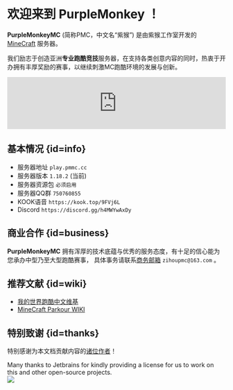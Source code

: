 # 欢迎来到 PurpleMonkey ！

**PurpleMonkeyMC** (简称PMC，中文名“紫猴”) 是由紫猴工作室开发的 [MineCraft](https://www.minecraft.net/en-us) 服务器。

我们励志于创造亚洲**专业跑酷竞技**服务器，在支持各类创意内容的同时，热衷于开办拥有丰厚奖励的赛事，以继续刺激MC跑酷环境的发展与创新。

<iframe style="width:728px;height:120px;max-width:100%;border:none;display:block;margin:auto;" src="https://sr-api.sfirew.com/server/play.pmmc.cc/embed" width="728" height="120"></iframe>

## 基本情况 {id=info}

- 服务器地址 `play.pmmc.cc`
- 服务器版本 `1.18.2` (当前)
- 服务器资源包 `必须启用`
- 服务器QQ群 `750760855`
- KOOK语音 `https://kook.top/9FVj6L`
- Discord `https://discord.gg/h4MWYwAxDy`

## 商业合作 {id=business}

**PurpleMonkeyMC** 拥有浑厚的技术底蕴与优秀的服务态度，有十足的信心能为您承办中型乃至大型跑酷赛事，
具体事务请联系[商务邮箱](mailto:zihoupmc@163.com) `zihoupmc@163.com` 。

## 推荐文献 {id=wiki}

- [我的世界跑酷中文维基](https://mcpkcn.fandom.com/zh/wiki/MCPKCN_Wiki)
- [MineCraft Parkour WIKI](https://www.mcpk.wiki/wiki/Main_Page)

## 特别致谢 {id=thanks}

特别感谢为本文档贡献内容的[诸位作者](https://github.com/PurpleMonkeyMC/Documentation/graphs/contributors)！

Many thanks to Jetbrains for kindly providing a license for us to work on this and other open-source projects.  
[![](https://resources.jetbrains.com/storage/products/company/brand/logos/jb_beam.svg)](https://www.jetbrains.com/?from=https://github.com/PurpleMonkeyMC)
